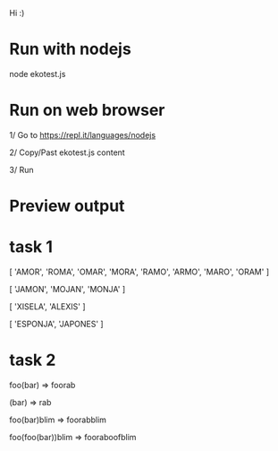 Hi :)

# Run with nodejs
node ekotest.js

# Run on web browser
1/ Go to https://repl.it/languages/nodejs

2/ Copy/Past ekotest.js content

3/ Run

# Preview output
# task 1

[ 'AMOR', 'ROMA', 'OMAR', 'MORA', 'RAMO', 'ARMO', 'MARO', 'ORAM' ]

[ 'JAMON', 'MOJAN', 'MONJA' ]

[ 'XISELA', 'ALEXIS' ]

[ 'ESPONJA', 'JAPONES' ]





# task 2

foo(bar) => foorab

(bar) => rab

foo(bar)blim => foorabblim

foo(foo(bar))blim => fooraboofblim
